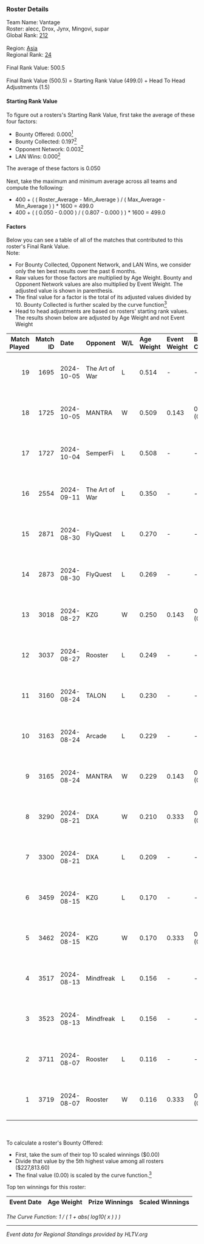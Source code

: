 ### Roster Details<br />
Team Name: Vantage<br />
Roster: alecc, Drox, Jynx, Mingovi, supar<br />
Global Rank: [212](../../standings_global_2025_01_16.md)<br />
<br />
Region: [Asia]( ../../standings_asia_2025_01_16.md)<br />
Regional Rank: [24]( ../../standings_asia_2025_01_16.md)<br />
<br />
Final Rank Value:  500.5<br />
<br />
Final Rank Value (500.5) = Starting Rank Value (499.0) + Head To Head Adjustments (1.5)<br />

#### Starting Rank Value<br />
To figure out a rosters's Starting Rank Value, first take the average of these four factors:<br />
- Bounty Offered: 0.000[<sup>1</sup>](#table2)
- Bounty Collected: 0.197[<sup>2</sup>](#table1)
- Opponent Network: 0.003[<sup>2</sup>](#table1)
- LAN Wins: 0.000[<sup>2</sup>](#table1)

The average of these factors is 0.050<br />
<br />
Next, take the maximum and minimum average across all teams and compute the following:<br />
- 400 + ( ( Roster_Average - Min_Average ) / ( Max_Average - Min_Average ) ) * 1600 = 499.0
- 400 + ( ( 0.050 - 0.000 ) / ( 0.807 - 0.000 ) ) * 1600 = 499.0


#### Factors<br />
Below you can see a table of all of the matches that contributed to this roster's Final Rank Value.<br />
Note:<br />

- For Bounty Collected, Opponent Network, and LAN Wins, we consider only the ten best results over the past 6 months.
- Raw values for those factors are multiplied by Age Weight. Bounty and Opponent Network values are also multiplied by Event Weight. The adjusted value is shown in parenthesis.
- The final value for a factor is the total of its adjusted values divided by 10. Bounty Collected is further scaled by the curve function[<sup>3</sup>](#curveFunction)
- Head to head adjustments are based on rosters' starting rank values. The results shown below are adjusted by Age Weight and not Event Weight
<span id="table1"></span><br />


| Match Played | Match ID | Date       | Opponent       | W/L | Age Weight | Event Weight | Bounty Collected | Opponent Network | LAN Wins  | H2H Adj. | Roster                             |
| -: | -: | :- | :- | :- | :- | :- | :- | :- | :- | -: | :- |
|           19 |     1695 | 2024-10-05 | The Art of War | L   | 0.514      | -            | -                | -                | -         |    -4.61 | alecc, Drox, Jynx, Mingovi, supar  |
|           18 |     1725 | 2024-10-05 | MANTRA         | W   | 0.509      | 0.143        | 0.001 (0.000)    | 0.059 (0.004)    | 0 (0.000) |    10.75 | alecc, Drox, Jynx, Mingovi, supar  |
|           17 |     1727 | 2024-10-04 | SemperFi       | L   | 0.508      | -            | -                | -                | -         |    -8.11 | alecc, Drox, Jynx, Mingovi, supar  |
|           16 |     2554 | 2024-09-11 | The Art of War | L   | 0.350      | -            | -                | -                | -         |    -3.28 | alecc, Drox, Jynx, N1ghtraid, nauh |
|           15 |     2871 | 2024-08-30 | FlyQuest       | L   | 0.270      | -            | -                | -                | -         |    -0.10 | alecc, Drox, Jynx, N1ghtraid, nauh |
|           14 |     2873 | 2024-08-30 | FlyQuest       | L   | 0.269      | -            | -                | -                | -         |    -0.10 | alecc, Drox, Jynx, N1ghtraid, nauh |
|           13 |     3018 | 2024-08-27 | KZG            | W   | 0.250      | 0.143        | 0.002 (0.000)    | 0.086 (0.003)    | 0 (0.000) |     5.46 | alecc, Drox, Jynx, N1ghtraid, nauh |
|           12 |     3037 | 2024-08-27 | Rooster        | L   | 0.249      | -            | -                | -                | -         |    -2.07 | alecc, Drox, Jynx, N1ghtraid, nauh |
|           11 |     3160 | 2024-08-24 | TALON          | L   | 0.230      | -            | -                | -                | -         |    -2.71 | alecc, Drox, Jynx, N1ghtraid, nauh |
|           10 |     3163 | 2024-08-24 | Arcade         | L   | 0.229      | -            | -                | -                | -         |    -2.53 | alecc, Drox, Jynx, N1ghtraid, nauh |
|            9 |     3165 | 2024-08-24 | MANTRA         | W   | 0.229      | 0.143        | 0.001 (0.000)    | 0.059 (0.002)    | 0 (0.000) |     4.84 | alecc, Drox, Jynx, N1ghtraid, nauh |
|            8 |     3290 | 2024-08-21 | DXA            | W   | 0.210      | 0.333        | 0.001 (0.000)    | 0.091 (0.006)    | 0 (0.000) |     4.46 | alecc, Drox, Jynx, N1ghtraid, nauh |
|            7 |     3300 | 2024-08-21 | DXA            | L   | 0.209      | -            | -                | -                | -         |    -2.17 | alecc, Drox, Jynx, N1ghtraid, nauh |
|            6 |     3459 | 2024-08-15 | KZG            | L   | 0.170      | -            | -                | -                | -         |    -1.63 | alecc, Drox, Jynx, N1ghtraid, nauh |
|            5 |     3462 | 2024-08-15 | KZG            | W   | 0.170      | 0.333        | 0.002 (0.000)    | 0.086 (0.005)    | 0 (0.000) |     3.75 | alecc, Drox, Jynx, N1ghtraid, nauh |
|            4 |     3517 | 2024-08-13 | Mindfreak      | L   | 0.156      | -            | -                | -                | -         |    -1.09 | alecc, Drox, Jynx, N1ghtraid, nauh |
|            3 |     3523 | 2024-08-13 | Mindfreak      | L   | 0.156      | -            | -                | -                | -         |    -1.10 | alecc, Drox, Jynx, N1ghtraid, nauh |
|            2 |     3711 | 2024-08-07 | Rooster        | L   | 0.116      | -            | -                | -                | -         |    -1.00 | alecc, Drox, Jynx, N1ghtraid, nauh |
|            1 |     3719 | 2024-08-07 | Rooster        | W   | 0.116      | 0.333        | 0.013 (0.000)    | 0.130 (0.005)    | 0 (0.000) |     2.68 | alecc, Drox, Jynx, N1ghtraid, nauh |

<br />
<span id="table2"></span><br />
To calculate a roster's Bounty Offered:<br />

- First, take the sum of their top 10 scaled winnings ($0.00)
- Divide that value by the 5th highest value among all rosters ($227,813.60)
- The final value (0.00) is scaled by the curve function.[<sup>3</sup>](#curveFunction)

Top ten winnings for this roster:<br />

| Event Date | Age Weight | Prize Winnings | Scaled Winnings |
| :- | -: | :- | :- |


<span id="curveFunction"></span>_The Curve Function: 1 / ( 1 + abs( log10( x ) ) )_<br />

---
_Event data for Regional Standings provided by HLTV.org_<br />
